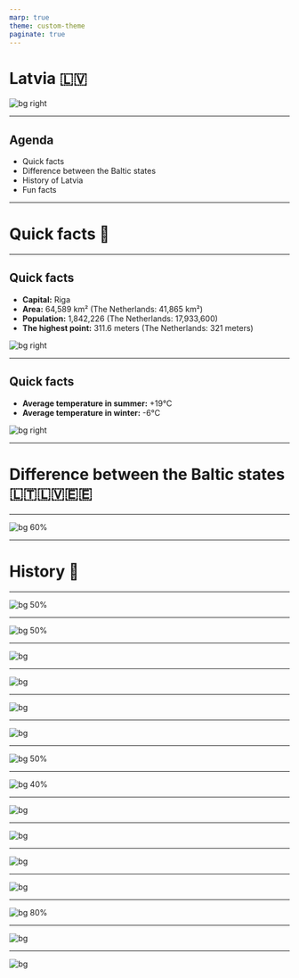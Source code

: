 ```yaml
---
marp: true
theme: custom-theme
paginate: true
---
```


# Latvia 🇱🇻
![bg right](images/erglu-cliffs.jpg)

---

## Agenda

- Quick facts
- Difference between the Baltic states
- History of Latvia
- Fun facts

---

# Quick facts 🚀

---

## Quick facts

- **Capital:** Riga
- **Area:** 64,589 km² (The Netherlands: 41,865 km²)
- **Population:** 1,842,226 (The Netherlands: 17,933,600)
- **The highest point:** 311.6 meters (The Netherlands: 321 meters)

![bg right](images/latvia-map.png)

---

## Quick facts

- **Average temperature in summer:** +19°C
- **Average temperature in winter:** -6°C

![bg right](images/winter.jpg)

---

# Difference between the Baltic states 🇱🇹🇱🇻🇪🇪

---

![bg 60%](images/venn-diagramm.png)

---

# History 📜

---

![bg 50%](images/baltic-tribes.svg)

---

![bg 50%](images/livonia.svg)

---

![bg](images/teutonic.jpg)

---

![bg](images/luther.jpg)

---

![bg](images/livonian-war.jpg)

---

![bg](images/courland-map.jpg)

---

![bg 50%](images/colonies.webp)

---

![bg 40%](images/colonies-meme.jpg)

---

![bg](images/siege-of-riga.png)

---

![bg](images/incorporation-to-russia.jpg)

---

![bg](images/rundale-palace.jpg)

---

![bg](images/jelgava-palace.jpg)

---

![bg 80%](images/peterburgas-avizes.jpg)

---

![bg](images/ww1.webp)

---

![bg](images/thats-all-folks.svg)

